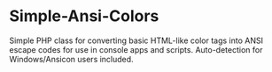 Simple-Ansi-Colors
==================

Simple PHP class for converting basic HTML-like color tags into ANSI escape codes for use in console apps and scripts.  Auto-detection for Windows/Ansicon users included.
